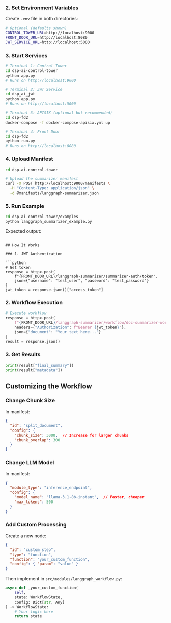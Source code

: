 ### 2. Set Environment Variables

Create `.env` file in both directories:

```bash
# Optional (defaults shown)
CONTROL_TOWER_URL=http://localhost:9000
FRONT_DOOR_URL=http://localhost:8080
JWT_SERVICE_URL=http://localhost:5000
```

### 3. Start Services

```bash
# Terminal 1: Control Tower
cd dsp-ai-control-tower
python app.py
# Runs on http://localhost:9000

# Terminal 2: JWT Service
cd dsp_ai_jwt
python app.py
# Runs on http://localhost:5000

# Terminal 3: APISIX (optional but recommended)
cd dsp-fd2
docker-compose -f docker-compose-apisix.yml up

# Terminal 4: Front Door
cd dsp-fd2
python run.py
# Runs on http://localhost:8080
```

### 4. Upload Manifest

```bash
cd dsp-ai-control-tower

# Upload the summarizer manifest
curl -X POST http://localhost:9000/manifests \
  -H "Content-Type: application/json" \
  -d @manifests/langgraph-summarizer.json
```

### 5. Run Example

```bash
cd dsp-ai-control-tower/examples
python langgraph_summarizer_example.py
```

Expected output:
```

## How It Works

### 1. JWT Authentication

```python
# Get token
response = httpx.post(
    f"{FRONT_DOOR_URL}/langgraph-summarizer/summarizer-auth/token",
    json={"username": "test_user", "password": "test_password"}
)
jwt_token = response.json()["access_token"]
```

### 2. Workflow Execution

```python
# Execute workflow
response = httpx.post(
    f"{FRONT_DOOR_URL}/langgraph-summarizer/workflow/doc-summarizer-workflow",
    headers={"Authorization": f"Bearer {jwt_token}"},
    json={"document": "Your text here..."}
)
result = response.json()
```

### 3. Get Results

```python
print(result["final_summary"])
print(result["metadata"])
```

## Customizing the Workflow

### Change Chunk Size

In manifest:
```json
{
  "id": "split_document",
  "config": {
    "chunk_size": 3000,  // Increase for larger chunks
    "chunk_overlap": 300
  }
}
```

### Change LLM Model

In manifest:
```json
{
  "module_type": "inference_endpoint",
  "config": {
    "model_name": "llama-3.1-8b-instant",  // Faster, cheaper
    "max_tokens": 500
  }
}
```

### Add Custom Processing

Create a new node:
```json
{
  "id": "custom_step",
  "type": "function",
  "function": "your_custom_function",
  "config": { "param": "value" }
}
```

Then implement in `src/modules/langgraph_workflow.py`:
```python
async def _your_custom_function(
    self,
    state: WorkflowState,
    config: Dict[str, Any]
) -> WorkflowState:
    # Your logic here
    return state
```
